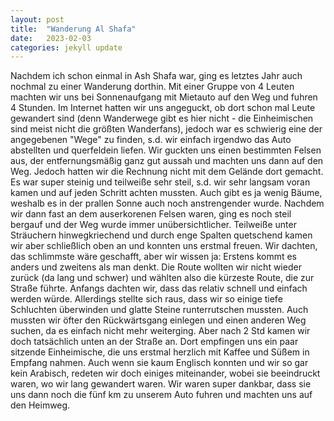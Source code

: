 ```yaml
---
layout: post
title:  "Wanderung Al Shafa"
date:   2023-02-03
categories: jekyll update
---
```


Nachdem ich schon einmal in Ash Shafa war, ging es letztes Jahr auch nochmal zu einer Wanderung dorthin. Mit einer Gruppe von 4 Leuten machten wir uns bei Sonnenaufgang mit Mietauto auf den Weg und fuhren 4 Stunden. Im Internet hatten wir uns angeguckt, ob dort schon mal Leute gewandert sind (denn Wanderwege gibt es hier nicht - die Einheimischen sind meist nicht die größten Wanderfans), jedoch war es schwierig eine der angegebenen "Wege" zu finden, s.d. wir einfach irgendwo das Auto abstellten und querfeldein liefen. Wir guckten uns einen bestimmten Felsen aus, der entfernungsmäßig ganz gut aussah und machten uns dann auf den Weg. Jedoch hatten wir die Rechnung nicht mit dem Gelände dort gemacht. Es war super steinig und teilweiße sehr steil, s.d. wir sehr langsam voran kamen und auf jeden Schritt achten mussten. Auch gibt es ja wenig Bäume, weshalb es in der prallen Sonne auch noch anstrengender wurde.
Nachdem wir dann fast an dem auserkorenen Felsen waren, ging es noch steil bergauf und der Weg wurde immer unübersichtlicher. Teilweiße unter Sträuchern hinwegkriechend und durch enge Spalten quetschend kamen wir aber schließlich oben an und konnten uns erstmal freuen. Wir dachten, das schlimmste wäre geschafft, aber wir wissen ja: Erstens kommt es anders und zweitens als man denkt. Die Route wollten wir nicht wieder zurück (da lang und schwer) und wählten also die kürzeste Route, die zur Straße führte. Anfangs dachten wir, dass das relativ schnell und einfach werden würde. Allerdings stellte sich raus, dass wir so einige tiefe Schluchten überwinden und glatte Steine runterrutschen mussten. Auch mussten wir öfter den Rückwärtsgang einlegen und einen anderen Weg suchen, da es einfach nicht mehr weiterging.
Aber nach 2 Std kamen wir doch tatsächlich unten an der Straße an. Dort empfingen uns ein paar sitzende Einheimische, die uns erstmal herzlich mit Kaffee und Süßem in Empfang nahmen. Auch wenn sie kaum Englisch konnten und wir so gar kein Arabisch, redeten wir doch einiges miteinander, wobei sie beeindruckt waren, wo wir lang gewandert waren.
Wir waren super dankbar, dass sie uns dann noch die fünf km zu unserem Auto fuhren und machten uns auf den Heimweg.

